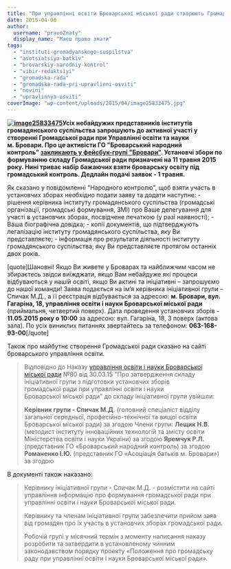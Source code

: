 ```yaml
---
title: "При управлінні освіти Броварської міської ради створюють Громадську раду"
date: 2015-04-06
author: 
  username: "pravoZnaty"
  display_name: "Маєш право знати"
tags: 
  - "instituti-gromadyanskogo-suspilstva"
  - "asotsiatsiya-batkiv"
  - "brovarskiy-narodniy-kontrol"
  - "vibir-redaktsiyi"
  - "gromadska-rada"
  - "gromadska-rada-pri-upravlinni-osviti"
  - "novini"
  - "upravlinnya-osviti"
coverImage: "wp-content/uploads/2015/04/image25833475.jpg"
---
```


**[![image25833475](https://mpz.brovary.org/wp-content/uploads/2015/04/image25833475.jpg)](https://mpz.brovary.org/wp-content/uploads/2015/04/image25833475.jpg)Усіх небайдужих представників інститутів громадянського суспільства запрошують до активної участі у створенні Громадської ради при Управлінні освіти та науки м. Бровари. Про це активісти ГО "Броварський народний контроль" [закликають у фейсбук-групі "Бровари"](https://www.facebook.com/groups/brovary/permalink/1018084064888226). Установчі збори по формуванню складу Громадської ради призначені на 11 травня 2015 року. Нині триває набір бажаючих взяти броварську освіту під громадський контроль. Дедлайн подачі заявок - 1 травня.**

Як сказано у повідомленні "Народного контролю", щоб взяти участь в установчих зборах необхідно подати заяву та додати наступне: - рішення керівника інституту громадянського суспільства (громадські організації, громадські формування, ЗМІ) про Ваше делегування для участі в установчих зборах, посвідчене печаткою (у разі наявності); - Ваша біографічна довідка; - копії документів, що підтверджують легалізацію інституту громадянського суспільства, яку Ви представляєте; - інформація про результати діяльності інституту громадянського суспільства, яку Ви представляєте протягом останніх двох років.

\[quote\]Шановні! Якщо Ви живете у Броварах та найближчим часом не збираєтесь звідси виїжджати, якщо Вам небайдуже які процеси відбуваються у нашій освіті, якщо Ви актині та ініціативні – запрошуємо до нашої команди! Заява подається на ім’я керівника ініціативної групи – Спичак М.Д., а її реєстрація відбувається за адресою: **м. Бровари, вул. Гагаріна, 18, управління освіти і науки Броварської міської ради** (приймальня, четвертий поверх). Дата проведення установчих зборів - **11.05.2015 року о 10:00** за адресою: вул. Гагаріна, 18, 3 поверх (актова зала). По усіх виниклих питаннях звертайтесь за телефоном: **063-168-93-00**\[/quote\]

Також про майбутнє створення Громадської ради сказано на сайті броварського управління освіти.

> Відповідно до Наказу [управління освіти і науки Броварської міської ради](http://brovary-osvita.edukit.kiev.ua/) №80 від 30.03.15 "Про затвердження складу ініціативної групи з підготовки установчих зборів громадської ради при управлінні освіти і науки Броварської міської ради" до складу ініціативної групи увійшли:
> 
> **Керівник групи - Спичак М.Д**. (головний спеціаліст відділу загальної середньої, професійно-технічної та вищої освіти Броварської міської ради) за згодою Члени групи: **Лещик Н.В.** (методист інституту інноваційних технологій та змісту освіти Міністерства освіти і науки України) за згодою **Яремчук Р.Л.** (представник ГО «Броварський народний контроль) за згодою **Романенко І.Ю.** (представник ГО «Асоціація батьків м. Бровари») за згодою

В документі також наказано:

> Керівнику ініціативної групи - Спичак М.Д. - розмістити на сайті управління інформацію про формування громадської ради при управлінні освіти і науки Броварської міської ради.
> 
> Керівнику та членам ініціативної групи забезпечити прийом заяв від громадян про їх участь в установчих зборах громадської ради.
> 
> Робочій групі у місячний термін з моменту написання наказу розробити та затвердити в установленому чинним законодавством порядку проекту «Положення про громадську раду при управлінні освіти і науки Броварської міської ради».
